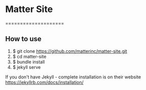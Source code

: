 # Matter Site
====================

## How to use
1. $ git clone https://github.com/matterinc/matter-site.git
2. $ cd matter-site
3. $ bundle install
4. $ jekyll serve

If you don't have Jekyll - complete installation is on their website https://jekyllrb.com/docs/installation/

